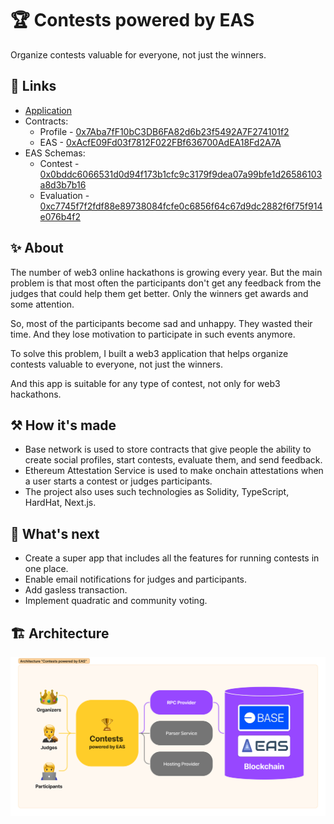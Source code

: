# 🏆 Contests powered by EAS

Organize contests valuable for everyone, not just the winners.

## 🔗 Links

- [Application](https://contests-powered-by-eas.vercel.app/)
- Contracts:
  - Profile - [0x7Aba7fF10bC3DB6FA82d6b23f5492A7F274101f2](https://goerli.basescan.org/address/0x7Aba7fF10bC3DB6FA82d6b23f5492A7F274101f2)
  - EAS - [0xAcfE09Fd03f7812F022FBf636700AdEA18Fd2A7A](https://goerli.basescan.org/address/0xAcfE09Fd03f7812F022FBf636700AdEA18Fd2A7A)
- EAS Schemas:
  - Contest - [0x0bddc6066531d0d94f173b1cfc9c3179f9dea07a99bfe1d26586103a8d3b7b16](https://base-goerli.easscan.org/schema/view/0x0bddc6066531d0d94f173b1cfc9c3179f9dea07a99bfe1d26586103a8d3b7b16)
  - Evaluation - [0xc7745f7f2fdf88e89738084fcfe0c6856f64c67d9dc2882f6f75f914e076b4f2](https://base-goerli.easscan.org/schema/view/0xc7745f7f2fdf88e89738084fcfe0c6856f64c67d9dc2882f6f75f914e076b4f2)

## ✨ About

The number of web3 online hackathons is growing every year. But the main problem is that most often the participants don't get any feedback from the judges that could help them get better. Only the winners get awards and some attention.

So, most of the participants become sad and unhappy. They wasted their time. And they lose motivation to participate in such events anymore.

To solve this problem, I built a web3 application that helps organize contests valuable to everyone, not just the winners.

And this app is suitable for any type of contest, not only for web3 hackathons.

## ⚒️ How it's made

- Base network is used to store contracts that give people the ability to create social profiles, start contests, evaluate them, and send feedback.
- Ethereum Attestation Service is used to make onchain attestations when a user starts a contest or judges participants.
- The project also uses such technologies as Solidity, TypeScript, HardHat, Next.js.

## 🔮 What's next

- Create a super app that includes all the features for running contests in one place.
- Enable email notifications for judges and participants.
- Add gasless transaction.
- Implement quadratic and community voting.

## 🏗️ Architecture

![Architecture](/architecture.png)
